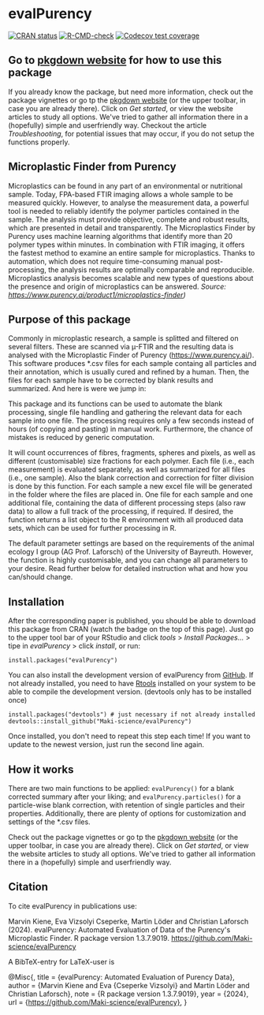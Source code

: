 
# evalPurency

<!-- badges: start -->
[![CRAN status](https://www.r-pkg.org/badges/version/evalPurency)](https://CRAN.R-project.org/package=evalPurency)
[![R-CMD-check](https://github.com/Maki-science/evalPurency/actions/workflows/R-CMD-check.yaml/badge.svg)](https://github.com/Maki-science/evalPurency/actions/workflows/R-CMD-check.yaml)
[![Codecov test coverage](https://codecov.io/gh/Maki-science/evalPurency/branch/main/graph/badge.svg)](https://app.codecov.io/gh/Maki-science/evalPurency?branch=main)
<!-- badges: end -->

## Go to [pkgdown website](https://maki-science.github.io/evalPurency/) for how to use this package
If you already know the package, but need more information, check out the package vignettes or go tp the [pkgdown website](https://maki-science.github.io/evalPurency/) (or the upper toolbar, in case you are already there). Click on *Get started*, or view the website articles to study all options. We've tried to gather all information there in a (hopefully) simple and userfriendly way. Checkout the article *Troubleshooting*, for potential issues that may occur, if you do not setup the functions properly.


## Microplastic Finder from Purency
Microplastics can be found in any part of an environmental or nutritional sample. Today, FPA-based FTIR imaging allows a whole sample to be measured quickly. However, to analyse the measurement data, a powerful tool is needed to reliably identify the polymer particles contained in the sample. The analysis must provide objective, complete and robust results, which are presented in detail and transparently. The Microplastics Finder by Purency uses machine learning algorithms that identify more than 20 polymer types within minutes. In combination with FTIR imaging, it offers the fastest method to examine an entire sample for microplastics. Thanks to automation, which does not require time-consuming manual post-processing, the analysis results are optimally comparable and reproducible. Microplastics analysis becomes scalable and new types of questions about the presence and origin of microplastics can be answered. 
*Source: https://www.purency.ai/product1/microplastics-finder)*


## Purpose of this package
Commonly in microplastic research, a sample is splitted and filtered on several filters. These are scanned via µ-FTIR and the resulting data is analysed with the Microplastic Finder of Purency (https://www.purency.ai/). This software produces *.csv files for each sample containg all particles and their annotation, which is usually cured and refined by a human. Then, the files for each sample have to be corrected by blank results and summarized. And here is were we jump in: 

This package and its functions can be used to automate the blank processing, single file handling and gathering the relevant data for each sample into one file. The processing requires only a few seconds instead of hours (of copying and pasting) in manual work. Furthermore, the chance of mistakes is reduced by generic computation.

It will count occurrences of fibres, fragments, spheres and pixels, as well as different (customisable) size fractions for each polymer. Each file (i.e., each measurement) is evaluated separately, as well as summarized for all files (i.e., one sample). Also the blank correction and correction for filter division is done by this function. For each sample a new excel file will be generated in the folder where the files are placed in. One file for each sample and one additional file, containing the data of different processing steps (also raw data) to allow a full track of the processing, if required. If desired, the function returns a list object to the R environment with all produced data sets, which can be used for further processing in R.

The default parameter settings are based on the requirements of the animal ecology I group (AG Prof. Laforsch) of the University of Bayreuth. However, the function is highly customisable, and you can change all parameters to your desire. Read further below for detailed instruction what and how you can/should change.


## Installation
After the corresponding paper is published, you should be able to download this package from CRAN (watch the badge on the top of this page). Just go to the upper tool bar of your RStudio and click *tools* > *Install Packages...* > tipe in *evalPurency* > click *install*, or run:
```
install.packages("evalPurency")
```


You can also install the development version of evalPurency from [GitHub](https://github.com/). If not already installed, you need to have [Rtools](https://cran.r-project.org/bin/windows/Rtools/) installed on your system to be able to compile the development version.
(devtools only has to be installed once)

```
install.packages("devtools") # just necessary if not already installed
devtools::install_github("Maki-science/evalPurency")
```
Once installed, you don't need to repeat this step each time! 
If you want to update to the newest version, just run the second line again.


## How it works
There are two main functions to be applied: ```evalPurency()``` for a blank corrected summary after your liking; and ```evalPurency.particles()``` for a particle-wise blank correction, with retention of single particles and their properties. 
Additionally, there are plenty of options for customization and settings of the *.csv files. 

Check out the package vignettes or go tp the [pkgdown website](https://maki-science.github.io/evalPurency/) (or the upper toolbar, in case you are already there). Click on *Get started*, or view the website articles to study all options. We've tried to gather all information there in a (hopefully) simple and userfriendly way.


## Citation
To cite evalPurency in publications use:

Marvin Kiene, Eva Vizsolyi Cseperke, Martin Löder and Christian Laforsch (2024). evalPurency: Automated Evaluation of Data of the Purency's Microplastic Finder. R package version 1.3.7.9019.
https://github.com/Maki-science/evalPurency


A BibTeX-entry for LaTeX-user is

  @Misc{,
    title = {evalPurency: Automated Evaluation of Purency Data},
    author = {Marvin Kiene and Eva {Cseperke Vizsolyi} and Martin Löder and Christian Laforsch},
    note = {R package version 1.3.7.9019},
    year = {2024},
    url = {https://github.com/Maki-science/evalPurency},
  }
